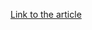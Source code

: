 [Link to the article](https://virusbulletin.com/conference/vb2019/abstracts/domestic-kitten-iranian-surveillance-program)
